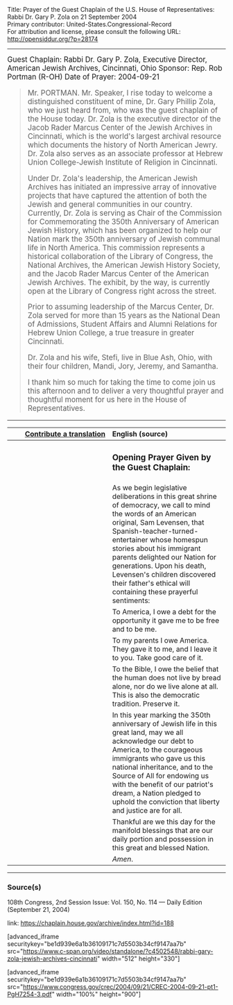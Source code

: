 <html>
<head></head>
<body>
Title: Prayer of the Guest Chaplain of the U.S. House of Representatives: Rabbi Dr. Gary P. Zola on 21 September 2004<br />
Primary contributor: United-States.Congressional-Record<br />
For attribution and license, please consult the following URL: <a href="http://opensiddur.org/?p=28174">http://opensiddur.org/?p=28174</a>
<p />
<hr />

<div class="english" style="font-size:1.2em;">
Guest Chaplain: Rabbi Dr. Gary P. Zola, Executive Director, American Jewish Archives, Cincinnati, Ohio
Sponsor: Rep. Rob Portman (R-OH)
Date of Prayer: 2004-09-21

<blockquote>
Mr. PORTMAN. Mr. Speaker, I rise today to welcome a distinguished constituent of mine, Dr. Gary Phillip Zola, who we just heard from, who was the guest chaplain of the House today. Dr. Zola is the executive director of the Jacob Rader Marcus Center of the Jewish Archives in Cincinnati, which is the world's largest archival resource which documents the history of North American Jewry. Dr. Zola also serves as an associate professor at Hebrew Union College-Jewish Institute of Religion in Cincinnati.

Under Dr. Zola's leadership, the American Jewish Archives has initiated an impressive array of innovative projects that have captured the attention of both the Jewish and general communities in our country. Currently, Dr. Zola is serving as Chair of the Commission for Commemorating the 350th Anniversary of American Jewish History, which has been organized to help our Nation mark the 350th anniversary of Jewish communal life in North America. This commission represents a historical collaboration of the Library of Congress, the National Archives, the American Jewish History Society, and the Jacob Rader Marcus Center of the American Jewish Archives. The exhibit, by the way, is currently open at the Library of Congress right across the street.

Prior to assuming leadership of the Marcus Center, Dr. Zola served for more than 15 years as the National Dean of Admissions, Student Affairs and Alumni Relations for Hebrew Union College, a true treasure in greater Cincinnati.

Dr. Zola and his wife, Stefi, live in Blue Ash, Ohio, with their four children, Mandi, Jory, Jeremy, and Samantha.

I thank him so much for taking the time to come join us this afternoon and to deliver a very thoughtful prayer and thoughtful moment for us here in the House of Representatives.
</blockquote>
</div>

<hr />

<table style="margin-left: auto;margin-right: auto;" class="draggable">
<thead><tr><th id="x" style="text-align: right;"><a href="/contributing/upload/">Contribute a translation</a></th><th style="text-align: left;">English (source)</th></tr></thead>
<tbody>
<tr><td style="vertical-align:top;" width="46%">
<div class="liturgy"><span lang="he">

</span></div></td>
 
<td style="vertical-align:top;" width="53%">
<div class="english">
<h3>Opening Prayer Given by the Guest Chaplain:</h3>
</div></td></tr>

<tr><td style="vertical-align:top;" width="46%">
<div class="liturgy"><span lang="he">

</span></div></td>
 
<td style="vertical-align:top;" width="53%">
<div class="english">
As we begin legislative deliberations in this great shrine of democracy, we call to mind the words of an American original, Sam Levensen, that Spanish-teacher-turned-entertainer whose homespun stories about his immigrant parents delighted our Nation for generations. Upon his death, Levensen's children discovered their father's ethical will containing these prayerful sentiments:
</div></td></tr>


<tr><td style="vertical-align:top;" width="46%">
<div class="liturgy"><span lang="he">

</span></div></td>
 
<td style="vertical-align:top;" width="53%">
<div class="english">
To America, 
I owe a debt 
for the opportunity it gave me 
to be free 
and to be me. 
</div></td></tr>


<tr><td style="vertical-align:top;" width="46%">
<div class="liturgy"><span lang="he">

</span></div></td>
 
<td style="vertical-align:top;" width="53%">
<div class="english">
To my parents 
I owe America. 
They gave it to me, 
and I leave it to you. 
Take good care of it.
</div></td></tr>


<tr><td style="vertical-align:top;" width="46%">
<div class="liturgy"><span lang="he">

</span></div></td>
 
<td style="vertical-align:top;" width="53%">
<div class="english">
To the Bible, 
I owe the belief 
that the human does not live 
by bread alone, 
nor do we live alone at all. 
This is also the democratic tradition. 
Preserve it.
</div></td></tr>


<tr><td style="vertical-align:top;" width="46%">
<div class="liturgy"><span lang="he">

</span></div></td>
 
<td style="vertical-align:top;" width="53%">
<div class="english">
In this year marking the 350th anniversary of Jewish life in this great land, 
may we all acknowledge our debt to America, 
to the courageous immigrants 
who gave us this national inheritance, 
and to the Source of All 
for endowing us with the benefit of our patriot's dream, 
a Nation pledged to uphold the conviction 
that liberty and justice are for all.
</div></td></tr>


<tr><td style="vertical-align:top;" width="46%">
<div class="liturgy"><span lang="he">

</span></div></td>
 
<td style="vertical-align:top;" width="53%">
<div class="english">
Thankful are we this day 
for the manifold blessings 
that are our daily portion and possession 
in this great and blessed Nation.
</div></td></tr>


<tr><td style="vertical-align:top;" width="46%">
<div class="liturgy"><span lang="he">

</span></div></td>
 
<td style="vertical-align:top;" width="53%">
<div class="english">
<em>Amen</em>.
</div></td></tr>
</tbody></table>

<hr />

<h3>Source(s)</h3>

108th Congress, 2nd Session
Issue: Vol. 150, No. 114 — Daily Edition (September 21, 2004)

link: <a href="https://chaplain.house.gov/archive/index.html?id=188">https://chaplain.house.gov/archive/index.html?id=188</a>

[advanced_iframe securitykey="be1d939e6a1b36109171c7d5503b34cf9147aa7b" src="https://www.c-span.org/video/standalone/?c4502548/rabbi-gary-zola-jewish-archives-cincinnati" width="512" height="330"]

[advanced_iframe securitykey="be1d939e6a1b36109171c7d5503b34cf9147aa7b" src="https://www.congress.gov/crec/2004/09/21/CREC-2004-09-21-pt1-PgH7254-3.pdf" width="100%" height="900"]
</body>
</html>